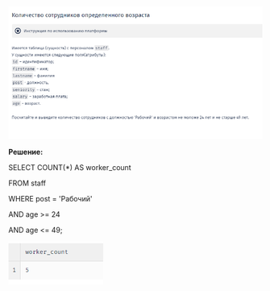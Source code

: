 ![Alt text](task_5.png)

**Решение:**

SELECT COUNT(*) AS worker_count

FROM staff

WHERE post = 'Рабочий'

  AND age >= 24
  
  AND age <= 49;

![Alt text](res_5.png)